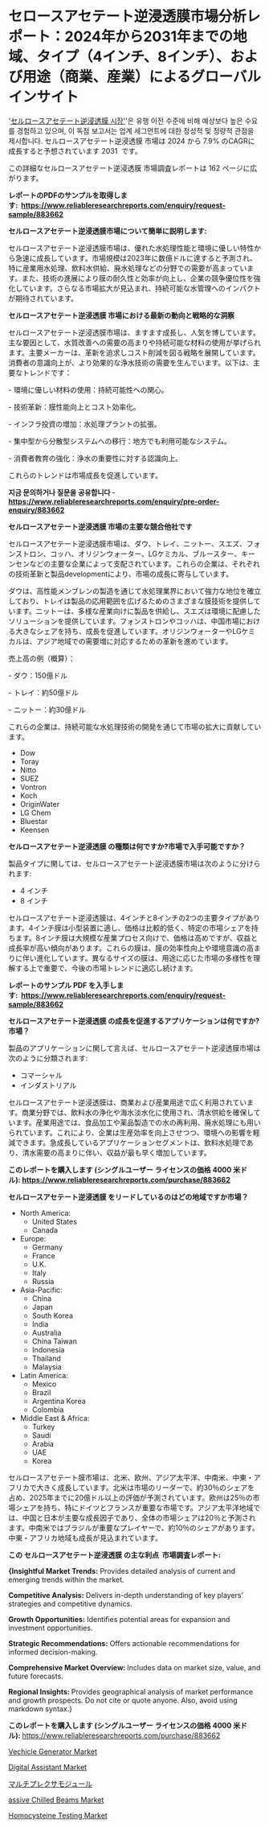 <p><h1>セロースアセテート逆浸透膜市場分析レポート：2024年から2031年までの地域、タイプ（4インチ、8インチ）、および用途（商業、産業）によるグローバルインサイト</h1></p><p>'<a href="https://www.reliableresearchreports.com/cellulose-acetate-reverse-osmosis-membrane-r883662?utm_campaign=110&utm_medium=36&utm_source=Github&utm_content=ia&utm_term=12112024&utm_id=cellulose-acetate-reverse-osmosis-membrane">セルロースアセテート逆浸透膜 시장'</a>'은 유행 이전 수준에 비해 예상보다 높은 수요를 경험하고 있으며, 이 독점 보고서는 업계 세그먼트에 대한 정성적 및 정량적 관점을 제시합니다. セルロースアセテート逆浸透膜 市場は 2024 から 7.9% のCAGRに成長すると予想されています 2031&nbsp; です。</p>
<p>この詳細なセルロースアセテート逆浸透膜 市場調査レポートは 162 ページに広がります。</p>
<p><strong>レポートのPDFのサンプルを取得します</strong><strong>:&nbsp;&nbsp;<a href="https://www.reliableresearchreports.com/enquiry/request-sample/883662?utm_campaign=110&utm_medium=36&utm_source=Github&utm_content=ia&utm_term=12112024&utm_id=cellulose-acetate-reverse-osmosis-membrane">https://www.reliableresearchreports.com/enquiry/request-sample/883662</a></strong></p>
<p><strong>セルロースアセテート逆浸透膜市場について簡単に説明します:</strong></p>
<p><p>セルロースアセテート逆浸透膜市場は、優れた水処理性能と環境に優しい特性から急速に成長しています。市場規模は2023年に数億ドルに達すると予測され、特に産業用水処理、飲料水供給、廃水処理などの分野での需要が高まっています。また、技術の進展により膜の耐久性と効率が向上し、企業の競争優位性を強化しています。さらなる市場拡大が見込まれ、持続可能な水管理へのインパクトが期待されています。</p></p>
<p><strong>セルロースアセテート逆浸透膜 市場における最新の動向と戦略的な洞察</strong></p>
<p><p>セルロースアセテート逆浸透膜市場は、ますます成長し、人気を博しています。主な要因として、水質改善への需要の高まりや持続可能な材料の使用が挙げられます。主要メーカーは、革新を追求しコスト削減を図る戦略を展開しています。消費者の意識向上が、より効果的な浄水技術の需要を生んでいます。以下は、主要なトレンドです：</p><p>- 環境に優しい材料の使用：持続可能性への関心。</p><p>- 技術革新：膜性能向上とコスト効率化。</p><p>- インフラ投資の増加：水処理プラントの拡張。</p><p>- 集中型から分散型システムへの移行：地方でも利用可能なシステム。</p><p>- 消費者教育の強化：浄水の重要性に対する認識向上。 </p><p>これらのトレンドは市場成長を促進しています。</p></p>
<p><strong>지금 문의하거나 질문을 공유합니다</strong><strong>&nbsp;</strong>-<strong><a href="https://www.reliableresearchreports.com/enquiry/pre-order-enquiry/883662?utm_campaign=110&utm_medium=36&utm_source=Github&utm_content=ia&utm_term=12112024&utm_id=cellulose-acetate-reverse-osmosis-membrane">https://www.reliableresearchreports.com/enquiry/pre-order-enquiry/883662</a></strong></p>
<p><strong>セルロースアセテート逆浸透膜 市場の主要な競合他社です</strong></p>
<p><p>セルロースアセテート逆浸透膜市場は、ダウ、トレイ、ニットー、スエズ、フォンストロン、コッハ、オリジンウォーター、LGケミカル、ブルースター、キーンセンなどの主要な企業によって支配されています。これらの企業は、それぞれの技術革新と製品developmentにより、市場の成長に寄与しています。</p><p>ダウは、高性能メンブレンの製造を通じて水処理業界において強力な地位を確立しており、トレイは製品の応用範囲を広げるためのさまざまな膜技術を提供しています。ニットーは、多様な産業向けに製品を供給し、スエズは環境に配慮したソリューションを提供しています。フォンストロンやコッハは、中国市場における大きなシェアを持ち、成長を促進しています。オリジンウォーターやLGケミカルは、アジア地域での需要増に対応するための革新を進めています。</p><p>売上高の例（概算）：</p><p>- ダウ：150億ドル</p><p>- トレイ：約50億ドル</p><p>- ニットー：約30億ドル</p><p>これらの企業は、持続可能な水処理技術の開発を通じて市場の拡大に貢献しています。</p></p>
<p><ul><li>Dow</li><li>Toray</li><li>Nitto</li><li>SUEZ</li><li>Vontron</li><li>Koch</li><li>OriginWater</li><li>LG Chem</li><li>Bluestar</li><li>Keensen</li></ul></p>
<p><strong>セルロースアセテート逆浸透膜 の種類は何ですか?市場で入手可能ですか？</strong></p>
<p>製品タイプに関しては、セルロースアセテート逆浸透膜市場は次のように分けられます:</p>
<p><ul><li>4 インチ</li><li>8 インチ</li></ul></p>
<p><p>セルロースアセテート逆浸透膜は、4インチと8インチの2つの主要タイプがあります。4インチ膜は小型装置に適し、価格は比較的低く、特定の市場シェアを持ちます。8インチ膜は大規模な産業プロセス向けで、価格は高めですが、収益と成長率が高い傾向があります。これらの膜は、膜の効率性向上や環境意識の高まりに伴い進化しています。異なるサイズの膜は、用途に応じた市場の多様性を理解する上で重要で、今後の市場トレンドに適応し続けます。</p></p>
<p><strong>レポートのサンプル PDF を入手します:&nbsp;</strong><strong>&nbsp;<a href="https://www.reliableresearchreports.com/enquiry/request-sample/883662?utm_campaign=110&utm_medium=36&utm_source=Github&utm_content=ia&utm_term=12112024&utm_id=cellulose-acetate-reverse-osmosis-membrane">https://www.reliableresearchreports.com/enquiry/request-sample/883662</a></strong></p>
<p><strong>セルロースアセテート逆浸透膜 の成長を促進するアプリケーションは何ですか?市場？</strong></p>
<p>製品のアプリケーションに関して言えば、セルロースアセテート逆浸透膜市場は次のように分類されます:</p>
<p><ul><li>コマーシャル</li><li>インダストリアル</li></ul></p>
<p><p>セルロースアセテート逆浸透膜は、商業および産業用途で広く利用されています。商業分野では、飲料水の浄化や海水淡水化に使用され、清水供給を確保しています。産業用途では、食品加工や薬品製造での水の再利用、廃水処理にも用いられています。これにより、企業は生産効率を向上させつつ、環境への影響を軽減できます。急成長しているアプリケーションセグメントは、飲料水処理であり、清水需要の高まりに伴い、収益が最も早く増加しています。</p></p>
<p><strong>このレポートを購入します (シングルユーザー ライセンスの価格 4000 米ドル):</strong><strong>&nbsp;<a href="https://www.reliableresearchreports.com/purchase/883662?utm_campaign=110&utm_medium=36&utm_source=Github&utm_content=ia&utm_term=12112024&utm_id=cellulose-acetate-reverse-osmosis-membrane">https://www.reliableresearchreports.com/purchase/883662</a></strong></p>
<p><strong>セルロースアセテート逆浸透膜 をリードしているのはどの地域ですか市場？</strong></p>
<p><ul>
    <li>
        North America:
        <ul>
            <li>United States</li>
            <li>Canada</li>
        </ul>
    </li>
    <li>
        Europe:
        <ul>
            <li>Germany</li>
            <li>France</li>
            <li>U.K.</li>
            <li>Italy</li>
            <li>Russia</li>
        </ul>
    </li>
    <li>
        Asia-Pacific:
        <ul>
            <li>China</li>
            <li>Japan</li>
            <li>South Korea</li>
            <li>India</li>
            <li>Australia</li>
            <li>China Taiwan</li>
            <li>Indonesia</li>
            <li>Thailand</li>
            <li>Malaysia</li>
        </ul>
    </li>
    <li>
        Latin America:
        <ul>
            <li>Mexico</li>
            <li>Brazil</li>
            <li>Argentina Korea</li>
            <li>Colombia</li>
        </ul>
    </li>
    <li>
        Middle East & Africa:
        <ul>
            <li>Turkey</li>
            <li>Saudi</li>
            <li>Arabia</li>
            <li>UAE</li>
            <li>Korea</li>
        </ul>
    </li>
    </ul></p>
<p><p>セルロースアセテート膜市場は、北米、欧州、アジア太平洋、中南米、中東・アフリカで大きく成長しています。北米は市場のリーダーで、約30％のシェアを占め、2025年までに20億ドル以上の評価が予測されています。欧州は25％の市場シェアを持ち、特にドイツとフランスが重要な市場です。アジア太平洋地域では、中国と日本が主要な成長因子であり、全体の市場シェアは20％と予測されます。中南米ではブラジルが重要なプレイヤーで、約10％のシェアがあります。中東・アフリカ地域も成長が見込まれています。</p></p>
<p><strong>この セルロースアセテート逆浸透膜 の主な利点&nbsp; 市場調査レポート:</strong></p>
<p><strong>{Insightful Market Trends:</strong> Provides detailed analysis of current and emerging trends within the market.</p>
<p><strong>Competitive Analysis:</strong> Delivers in-depth understanding of key players' strategies and competitive dynamics.</p>
<p><strong>Growth Opportunities:</strong> Identifies potential areas for expansion and investment opportunities.</p>
<p><strong>Strategic Recommendations:</strong> Offers actionable recommendations for informed decision-making.</p>
<p><strong>Comprehensive Market Overview: </strong>Includes data on market size, value, and future forecasts.</p>
<p><strong>Regional Insights: </strong>Provides geographical analysis of market performance and growth prospects. Do not cite or quote anyone. Also, avoid using markdown syntax.}</p>
<p><strong>このレポートを購入します (シングルユーザー ライセンスの価格 4000 米ドル):&nbsp;</strong><a href="https://www.reliableresearchreports.com/purchase/883662?utm_campaign=110&utm_medium=36&utm_source=Github&utm_content=ia&utm_term=12112024&utm_id=cellulose-acetate-reverse-osmosis-membrane">https://www.reliableresearchreports.com/purchase/883662</a></p>
<p><p><a href="https://www.linkedin.com/pulse/vechicle-generator-market-size-share-analysis-growth-trends-ofsme?utm_campaign=110&utm_medium=36&utm_source=Github&utm_content=ia&utm_term=12112024&utm_id=cellulose-acetate-reverse-osmosis-membrane">Vechicle Generator Market</a></p><p><a href="https://issuu.com/reportprime-2/docs/digital-assistant-market-size-2030._9c439f1f681901?utm_campaign=110&utm_medium=36&utm_source=Github&utm_content=ia&utm_term=12112024&utm_id=cellulose-acetate-reverse-osmosis-membrane">Digital Assistant Market</a></p><p><a href="https://github.com/lababdou/Market-Research-Report-List-6/blob/main/740948123594.md?utm_campaign=110&utm_medium=36&utm_source=Github&utm_content=ia&utm_term=12112024&utm_id=cellulose-acetate-reverse-osmosis-membrane">マルチプレクサモジュール</a></p><p><a href="https://www.linkedin.com/pulse/decoding-assive-chilled-beams-market-signals-growth-algorithms-1ojie?utm_campaign=110&utm_medium=36&utm_source=Github&utm_content=ia&utm_term=12112024&utm_id=cellulose-acetate-reverse-osmosis-membrane">assive Chilled Beams Market</a></p><p><a href="https://issuu.com/reportprime-2/docs/homocysteine-testing-market-size-20_6204378a2e8a4b?utm_campaign=110&utm_medium=36&utm_source=Github&utm_content=ia&utm_term=12112024&utm_id=cellulose-acetate-reverse-osmosis-membrane">Homocysteine Testing Market</a></p></p>
<p>&nbsp;</p>